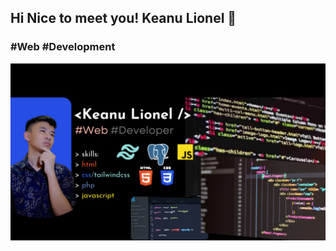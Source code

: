 ## Hi Nice to meet you! Keanu Lionel 👋
### #Web #Development
![Design and Development.](https://github.com/KeanuLionel/keanulionel/blob/main/Dashboard.png)


